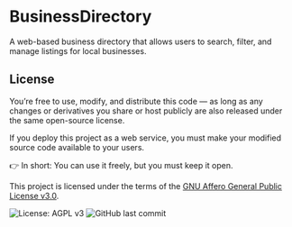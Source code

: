# BusinessDirectory

A web-based business directory that allows users to search, filter, and manage listings for local businesses.

## License

You’re free to use, modify, and distribute this code — as long as any changes or derivatives you share or host publicly are also released under the same open-source license.

If you deploy this project as a web service, you must make your modified source code available to your users.

👉 In short: You can use it freely, but you must keep it open.

This project is licensed under the terms of the [GNU Affero General Public License v3.0](LICENSE).




![License: AGPL v3](https://img.shields.io/badge/License-AGPL_v3-blue.svg)
![GitHub last commit](https://img.shields.io/github/last-commit/consequentlyvaluable/BusinessDirectory)
